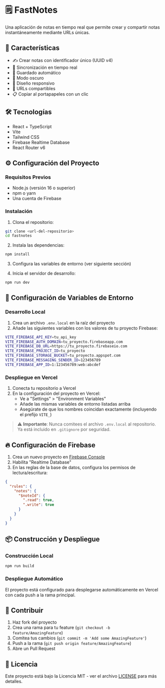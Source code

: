 # 🗒️ FastNotes

Una aplicación de notas en tiempo real que permite crear y compartir notas instantáneamente mediante URLs únicas.

## 🚀 Características

- ✍️ Crear notas con identificador único (UUID v4)
- 🔄 Sincronización en tiempo real
- 💾 Guardado automático
- 🌙 Modo oscuro
- 📱 Diseño responsivo
- 🔗 URLs compartibles
- 📋 Copiar al portapapeles con un clic

## 🛠️ Tecnologías

- React + TypeScript
- Vite
- Tailwind CSS
- Firebase Realtime Database
- React Router v6

## ⚙️ Configuración del Proyecto

### Requisitos Previos

- Node.js (versión 16 o superior)
- npm o yarn
- Una cuenta de Firebase

### Instalación

1. Clona el repositorio:
```bash
git clone <url-del-repositorio>
cd fastnotes
```

2. Instala las dependencias:
```bash
npm install
```

3. Configura las variables de entorno (ver siguiente sección)

4. Inicia el servidor de desarrollo:
```bash
npm run dev
```

## 🔐 Configuración de Variables de Entorno

### Desarrollo Local

1. Crea un archivo `.env.local` en la raíz del proyecto
2. Añade las siguientes variables con los valores de tu proyecto Firebase:

```bash
VITE_FIREBASE_API_KEY=tu_api_key
VITE_FIREBASE_AUTH_DOMAIN=tu_proyecto.firebaseapp.com
VITE_FIREBASE_DB_URL=https://tu_proyecto.firebaseio.com
VITE_FIREBASE_PROJECT_ID=tu_proyecto
VITE_FIREBASE_STORAGE_BUCKET=tu_proyecto.appspot.com
VITE_FIREBASE_MESSAGING_SENDER_ID=123456789
VITE_FIREBASE_APP_ID=1:123456789:web:abcdef
```

### Despliegue en Vercel

1. Conecta tu repositorio a Vercel
2. En la configuración del proyecto en Vercel:
   - Ve a "Settings" > "Environment Variables"
   - Añade las mismas variables de entorno listadas arriba
   - Asegúrate de que los nombres coincidan exactamente (incluyendo el prefijo `VITE_`)

> ⚠️ **Importante**: Nunca comitees el archivo `.env.local` al repositorio. Ya está incluido en `.gitignore` por seguridad.

## 🔥 Configuración de Firebase

1. Crea un nuevo proyecto en [Firebase Console](https://console.firebase.google.com)
2. Habilita "Realtime Database"
3. En las reglas de la base de datos, configura los permisos de lectura/escritura:

```json
{
  "rules": {
    "notes": {
      "$noteId": {
        ".read": true,
        ".write": true
      }
    }
  }
}
```

## 📦 Construcción y Despliegue

### Construcción Local

```bash
npm run build
```

### Despliegue Automático

El proyecto está configurado para desplegarse automáticamente en Vercel con cada push a la rama principal.

## 🤝 Contribuir

1. Haz fork del proyecto
2. Crea una rama para tu feature (`git checkout -b feature/AmazingFeature`)
3. Comitea tus cambios (`git commit -m 'Add some AmazingFeature'`)
4. Push a la rama (`git push origin feature/AmazingFeature`)
5. Abre un Pull Request

## 📝 Licencia

Este proyecto está bajo la Licencia MIT - ver el archivo [LICENSE](LICENSE) para más detalles.
